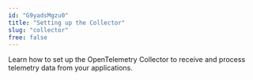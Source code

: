 ```yaml
---
id: "G9yadsMgzu0"
title: "Setting up the Collector"
slug: "collector"
free: false
---
```


Learn how to set up the OpenTelemetry Collector to receive and process telemetry data from your applications.
